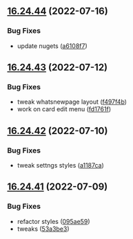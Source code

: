 ## [16.24.44](https://github.com/phandcock/GrampsView/compare/v16.24.43...v16.24.44) (2022-07-16)


### Bug Fixes

* update nugets ([a6108f7](https://github.com/phandcock/GrampsView/commit/a6108f7641b8181d87d11485ddff4602e3689282))



## [16.24.43](https://github.com/phandcock/GrampsView/compare/v16.24.42...v16.24.43) (2022-07-12)


### Bug Fixes

* tweak whatsnewpage layout ([f497f4b](https://github.com/phandcock/GrampsView/commit/f497f4b46b51d20e6f0a4d3f76a9f9506b7c05ff))
* work on card edit menu ([fd1761f](https://github.com/phandcock/GrampsView/commit/fd1761f0a5907a6e591815f0eeb643fc87e6633b))



## [16.24.42](https://github.com/phandcock/GrampsView/compare/v16.24.41...v16.24.42) (2022-07-10)


### Bug Fixes

* tweak settngs styles ([a1187ca](https://github.com/phandcock/GrampsView/commit/a1187ca3c46f459204a9a5341f54d2cdaa77e119))



## [16.24.41](https://github.com/phandcock/GrampsView/compare/v16.24.40...v16.24.41) (2022-07-09)


### Bug Fixes

* refactor styles ([095ae59](https://github.com/phandcock/GrampsView/commit/095ae59f7c1df2e513bb95292e1cef84b6dbecea))
* tweaks ([53a3be3](https://github.com/phandcock/GrampsView/commit/53a3be378bbc5e2f5a1284fc03069d46a7bfaf95))



